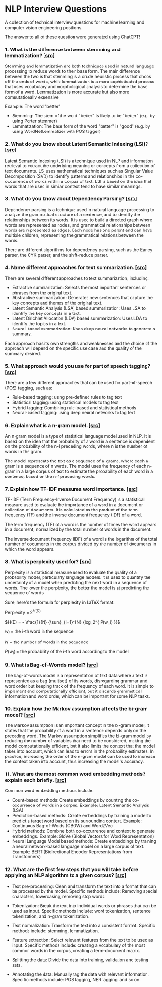 # NLP Interview Questions
A collection of technical interview questions for machine learning and computer vision engineering positions.

The answer to all of these question were generated using ChatGPT!


### 1. What is the difference between stemming and lemmatization? [[src]](https://www.projectpro.io/article/nlp-interview-questions-and-answers/439)

Stemming and lemmatization are both techniques used in natural language processing to reduce words to their base form. The main difference between the two is that stemming is a crude heuristic process that chops off the ends of words, while lemmatization is a more sophisticated process that uses vocabulary and morphological analysis to determine the base form of a word. Lemmatization is more accurate but also more computationally expensive.

Example: The word "better"
* Stemming: The stem of the word "better" is likely to be "better" (e.g. by using Porter stemmer)
* Lemmatization: The base form of the word "better" is "good" (e.g. by using WordNetLemmatizer with POS tagger)

### 2. What do you know about Latent Semantic Indexing (LSI)? [[src]](https://www.projectpro.io/article/nlp-interview-questions-and-answers/439)
Latent Semantic Indexing (LSI) is a technique used in NLP and information retrieval to extract the underlying meaning or concepts from a collection of text documents. LSI uses mathematical techniques such as Singular Value Decomposition (SVD) to identify patterns and relationships in the co-occurrence of words within a corpus of text. LSI is based on the idea that words that are used in similar context tend to have similar meanings. 

### 3. What do you know about Dependency Parsing? [[src]](https://www.projectpro.io/article/nlp-interview-questions-and-answers/439)
Dependency parsing is a technique used in natural language processing to analyze the grammatical structure of a sentence, and to identify the relationships between its words. It is used to build a directed graph where words are represented as nodes, and grammatical relationships between words are represented as edges. Each node has one parent and can have multiple children, representing the grammatical relations between the words.

There are different algorithms for dependency parsing, such as the Earley parser, the CYK parser, and the shift-reduce parser. 

### 4. Name different approaches for text summarization. [[src]](https://www.projectpro.io/article/nlp-interview-questions-and-answers/439)
There are several different approaches to text summarization, including:
* Extractive summarization: Selects the most important sentences or phrases from the original text.
* Abstractive summarization: Generates new sentences that capture the key concepts and themes of the original text.
* Latent Semantic Analysis (LSA) based summarization: Uses LSA to identify the key concepts in a text.
* Latent Dirichlet Allocation (LDA) based summarization: Uses LDA to identify the topics in a text.
* Neural-based summarization: Uses deep neural networks to generate a summary.

Each approach has its own strengths and weaknesses and the choice of the approach will depend on the specific use case and the quality of the summary desired.

### 5. What approach would you use for part of speech tagging? [[src]](https://www.projectpro.io/article/nlp-interview-questions-and-answers/439)
There are a few different approaches that can be used for part-of-speech (POS) tagging, such as:
* Rule-based tagging: using pre-defined rules to tag text
* Statistical tagging: using statistical models to tag text
* Hybrid tagging: Combining rule-based and statistical methods
* Neural-based tagging: using deep neural networks to tag text

### 6. Explain what is a n-gram model. [[src]](https://www.projectpro.io/article/nlp-interview-questions-and-answers/439)
An n-gram model is a type of statistical language model used in NLP. It is based on the idea that the probability of a word in a sentence is dependent on the probability of the n-1 preceding words, where n is the number of words in the gram.

The model represents the text as a sequence of n-grams, where each n-gram is a sequence of n words. The model uses the frequency of each n-gram in a large corpus of text to estimate the probability of each word in a sentence, based on the n-1 preceding words.

### 7. Explain how TF-IDF measures word importance. [[src]](https://www.projectpro.io/article/nlp-interview-questions-and-answers/439)
TF-IDF (Term Frequency-Inverse Document Frequency) is a statistical measure used to evaluate the importance of a word in a document or collection of documents. It is calculated as the product of the term frequency (TF) and the inverse document frequency (IDF) of a word.

The term frequency (TF) of a word is the number of times the word appears in a document, normalized by the total number of words in the document.

The inverse document frequency (IDF) of a word is the logarithm of the total number of documents in the corpus divided by the number of documents in which the word appears.


### 8. What is perplexity used for? [[src]](https://www.projectpro.io/article/nlp-interview-questions-and-answers/439)
Perplexity is a statistical measure used to evaluate the quality of a probability model, particularly language models. It is used to quantify the uncertainty of a model when predicting the next word in a sequence of words. The lower the perplexity, the better the model is at predicting the sequence of words. 

Sure, here's the formula for perplexity in LaTeX format:

Perplexity = $2^{H(D)}$

$H(D) = - \frac{1}{N} {\sum}_{i=1}^{N} {log_2^{ P(w_i) }}$

$w_i$ = the i-th word in the sequence

$N$ = the number of words in the sequence

$P(w_i)$ = the probability of the i-th word according to the model

### 9. What is Bag-of-Worrds model? [[src]](https://www.projectpro.io/article/nlp-interview-questions-and-answers/439)
The bag-of-words model is a representation of text data where a text is represented as a bag (multiset) of its words, disregarding grammar and word order but keeping track of the frequency of each word. It is simple to implement and computationally efficient, but it discards grammatical information and word order, which can be important for some NLP tasks.

### 10. Explain how the Markov assumption affects the bi-gram model? [[src]](https://www.projectpro.io/article/nlp-interview-questions-and-answers/439)
The Markov assumption is an important concept in the bi-gram model, it states that the probability of a word in a sentence depends only on the preceding word. The Markov assumption simplifies the bi-gram model by reducing the number of variables that need to be considered, making the model computationally efficient, but it also limits the context that the model takes into account, which can lead to errors in the probability estimates. In practice, increasing the order of the n-gram model can be used to increase the context taken into account, thus increasing the model's accuracy.

### 11. What are the most common word embedding methods? explain each briefly. [[src]](https://www.projectpro.io/article/nlp-interview-questions-and-answers/439)
Common word embedding methods include:
* Count-based methods: Create embeddings by counting the co-occurrence of words in a corpus. Example: Latent Semantic Analysis (LSA)
* Prediction-based methods: Create embeddings by training a model to predict a target word based on its surrounding context. Example: Continuous Bag-of-Words (CBOW) and Word2Vec
* Hybrid methods: Combine both co-occurrence and context to generate embeddings. Example: GloVe (Global Vectors for Word Representation)
* Neural Language Model based methods: Create embeddings by training a neural network-based language model on a large corpus of text. Example: BERT (Bidirectional Encoder Representations from Transformers)

### 12. What are the first few steps that you will take before applying an NLP algorithm to a given corpus? [[src]](https://www.projectpro.io/article/nlp-interview-questions-and-answers/439)
* Text pre-processing: Clean and transform the text into a format that can be processed by the model. Specific methods include: Removing special characters, lowercasing, removing stop words.

* Tokenization: Break the text into individual words or phrases that can be used as input. Specific methods include: word tokenization, sentence tokenization, and n-gram tokenization.

* Text normalization: Transform the text into a consistent format. Specific methods include: stemming, lemmatization.

* Feature extraction: Select relevant features from the text to be used as input. Specific methods include: creating a vocabulary of the most common words in the corpus, creating a term-document matrix.

* Splitting the data: Divide the data into training, validation and testing sets.

* Annotating the data: Manually tag the data with relevant information. Specific methods include: POS tagging, NER tagging, and so on.
